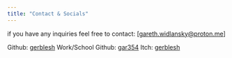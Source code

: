 ```yaml
---
title: "Contact & Socials"
---
```


if you have any inquiries feel free to contact: [gareth.widlansky@proton.me]

Github: [gerblesh](https://github.com/gerblesh)
Work/School Github: [gar354](https://github.com/gar354)
Itch: [gerblesh](https://gerblesh.itch.io)
